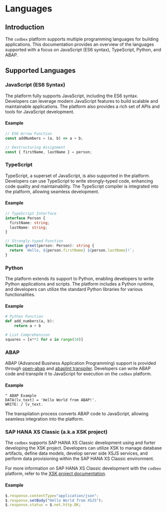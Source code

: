 # Languages

## Introduction

The `codbex` platform supports multiple programming languages for building applications. This documentation provides an overview of the languages supported with a focus on JavaScript (ES6 syntax), TypeScript, Python, and ABAP.

## Supported Languages

### JavaScript (ES6 Syntax)

The platform fully supports JavaScript, including the ES6 syntax. Developers can leverage modern JavaScript features to build scalable and maintainable applications. The platform also provides a rich set of APIs and tools for JavaScript development.

#### Example

```javascript
// ES6 Arrow Function
const addNumbers = (a, b) => a + b;

// Destructuring Assignment
const { firstName, lastName } = person;
```

### TypeScript

TypeScript, a superset of JavaScript, is also supported in the platform. Developers can use TypeScript to write strongly-typed code, enhancing code quality and maintainability. The TypeScript compiler is integrated into the platform, allowing seamless development.

#### Example

```typescript
// TypeScript Interface
interface Person {
  firstName: string;
  lastName: string;
}

// Strongly-typed Function
function greet(person: Person): string {
  return `Hello, ${person.firstName} ${person.lastName}!`;
}
```

### Python

The platform extends its support to Python, enabling developers to write Python applications and scripts. The platform includes a Python runtime, and developers can utilize the standard Python libraries for various functionalities.

#### Example

```python
# Python Function
def add_numbers(a, b):
    return a + b

# List Comprehension
squares = [x**2 for x in range(10)]
```

### ABAP

ABAP (Advanced Business Application Programming) support is provided through [open-abap](https://github.com/open-abap) and [abaplint transpiler](https://github.com/abaplint/transpiler). Developers can write ABAP code and transpile it to JavaScript for execution on the `codbex` platform.

#### Example

```abap
" ABAP Example
DATA(lv_text) = 'Hello World from ABAP!'.
WRITE: / lv_text.
```

The transpilation process converts ABAP code to JavaScript, allowing seamless integration into the platform.

### SAP HANA XS Classic (a.k.a XSK project)

The `codbex` supports SAP HANA XS Classic development using and furter developing the XSK project. Developers can utilize XSK to manage database artifacts, define data models, develop server side XSJS services, and perform data provisioning within the SAP HANA XS Classic environment.

For more information on SAP HANA XS Classic development with the `codbex` platform, refer to the [XSK project documentation](https://xsk.io).

#### Example

```javascript
$.response.contentType="application/json";
$.response.setBody("Hello World from XSJS");
$.response.status = $.net.http.OK;
```
